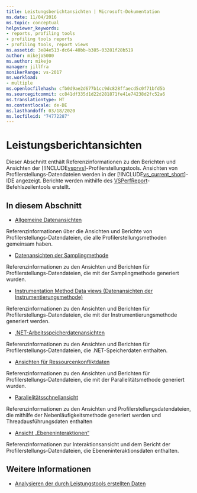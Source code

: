 ```yaml
---
title: Leistungsberichtansichten | Microsoft-Dokumentation
ms.date: 11/04/2016
ms.topic: conceptual
helpviewer_keywords:
- reports, profiling tools
- profiling tools reports
- profiling tools, report views
ms.assetid: 3e84e513-dc64-40bb-b385-03281f28b519
author: mikejo5000
ms.author: mikejo
manager: jillfra
monikerRange: vs-2017
ms.workload:
- multiple
ms.openlocfilehash: cfb0d9ae2d677b1cc9dc828ffaecd5c0f71bfd5b
ms.sourcegitcommit: cc841df335d1d22d281871fe41e74238d2fc52a6
ms.translationtype: HT
ms.contentlocale: de-DE
ms.lasthandoff: 03/18/2020
ms.locfileid: "74772287"
---
```

# <a name="performance-report-views"></a>Leistungsberichtansichten
Dieser Abschnitt enthält Referenzinformationen zu den Berichten und Ansichten der [!INCLUDE[vsprvs](../code-quality/includes/vsprvs_md.md)]-Profilerstellungstools. Ansichten von Profilerstellungs-Datendateien werden in der [!INCLUDE[vs_current_short](../code-quality/includes/vs_current_short_md.md)]-IDE angezeigt. Berichte werden mithilfe des [VSPerfReport](../profiling/vsperfreport.md)-Befehlszeilentools erstellt.

## <a name="in-this-section"></a>In diesem Abschnitt
- [Allgemeine Datenansichten](../profiling/common-data-views.md)

 Referenzinformationen über die Ansichten und Berichte von Profilerstellungs-Datendateien, die alle Profilerstellungsmethoden gemeinsam haben.

- [Datenansichten der Samplingmethode](../profiling/profiler-sampling-method-data-views.md)

 Referenzinformationen zu den Ansichten und Berichten für Profilerstellungs-Datendateien, die mit der Samplingmethode generiert wurden.

- [Instrumentation Method Data views (Datenansichten der Instrumentierungsmethode)](../profiling/instrumentation-method-data-views.md)

 Referenzinformationen zu den Ansichten und Berichten für Profilerstellungs-Datendateien, die mit der Instrumentierungsmethode generiert werden.

- [.NET-Arbeitsspeicherdatenansichten](../profiling/dotnet-memory-data-views.md)

 Referenzinformationen zu den Ansichten und Berichten für Profilerstellungs-Datendateien, die .NET-Speicherdaten enthalten.

- [Ansichten für Ressourcenkonfliktdaten](../profiling/resource-contention-data-views.md)

 Referenzinformationen zu den Ansichten und Berichten für Profilerstellungs-Datendateien, die mit der Parallelitätsmethode generiert wurden.

- [Parallelitätsschnellansicht](../profiling/concurrency-visualizer.md)

 Referenzinformationen zu den Ansichten und Profilerstellungsdatendateien, die mithilfe der Nebenläufigkeitsmethode generiert werden und Threadausführungsdaten enthalten

- [Ansicht „Ebeneninteraktionen“](../profiling/tier-interactions-view.md)

 Referenzinformationen zur Interaktionsansicht und dem Bericht der Profilerstellungs-Datendateien, die Ebeneninteraktionsdaten enthalten.

## <a name="see-also"></a>Weitere Informationen
- [Analysieren der durch Leistungstools erstellten Daten](../profiling/analyzing-performance-tools-data.md)
